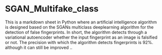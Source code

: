 # SGAN_Multifake_class
This is a markdown sheet in Python where 
an artificial intelligence algorithm is 
designed based on the SGANs multiclass 
deeplearning algorithm for the detection
of false fingerprints. In short, the 
algorithm detects through a variational 
autoencoder whether the input fingerprint 
as an image is falsified or not. 
The precision with which the algorithm 
detects fingerprints is 92%. 
although it can still be improved ..

